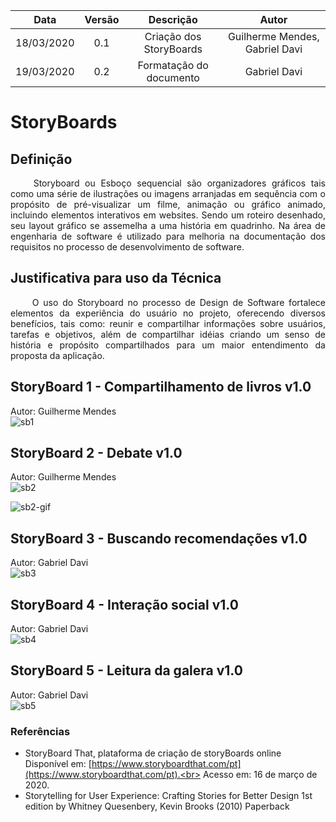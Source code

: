 |    Data    | Versão |        Descrição        |             Autor              |
| :--------: | :----: | :---------------------: | :----------------------------: |
| 18/03/2020 |  0.1   | Criação dos StoryBoards | Guilherme Mendes, Gabriel Davi |
| 19/03/2020 |  0.2   | Formatação do documento |          Gabriel Davi          |


# StoryBoards

## Definição
<p align="justify"> &emsp;&emsp; Storyboard ou Esboço sequencial são organizadores gráficos tais como uma série de ilustrações ou imagens arranjadas em sequência com o propósito de pré-visualizar um filme, animação ou gráfico animado, incluindo elementos interativos em websites. Sendo um roteiro desenhado, seu layout gráfico se assemelha a uma história em quadrinho.
Na área de engenharia de software é utilizado para melhoria na documentação dos requisitos no processo de desenvolvimento de software.</p>

## Justificativa para uso da Técnica
<p align="justify"> &emsp;&emsp; O uso do Storyboard no processo de Design de Software fortalece elementos da experiência do usuário no projeto, oferecendo diversos benefícios, tais como: reunir e compartilhar informações sobre usuários, tarefas e objetivos, além de compartilhar idéias criando um senso de história e propósito compartilhados para um maior entendimento da proposta da aplicação.

## StoryBoard 1 - Compartilhamento de livros v1.0

Autor: Guilherme Mendes <br>
![sb1](https://user-images.githubusercontent.com/37874689/76809923-27aea380-67cb-11ea-8ed4-13cb877e325f.png)

## StoryBoard 2 - Debate v1.0

Autor: Guilherme Mendes <br>
![sb2](https://user-images.githubusercontent.com/37874689/76866829-71d36b80-6843-11ea-9c6a-11223935ed40.png)

![sb2-gif](https://user-images.githubusercontent.com/37874689/76866902-8b74b300-6843-11ea-87ad-0e89036348bc.gif)

## StoryBoard 3 - Buscando recomendações v1.0

Autor: Gabriel Davi <br>
![sb3](https://user-images.githubusercontent.com/37307099/76885179-98060500-685d-11ea-9e6b-ae9aeaed50a1.png)

## StoryBoard 4 - Interação social v1.0

Autor: Gabriel Davi <br>
![sb4](https://user-images.githubusercontent.com/37307099/76885220-a81de480-685d-11ea-9fda-36f7f2276adb.png)

## StoryBoard 5 - Leitura da galera v1.0

Autor: Gabriel Davi <br>
![sb5](https://user-images.githubusercontent.com/37307099/76889402-4ad96180-6864-11ea-96b8-a7ce0e90e671.png)

### Referências

* StoryBoard That, plataforma de criação de storyBoards online
Disponível em: [https://www.storyboardthat.com/pt](https://www.storyboardthat.com/pt).<br>
Acesso em: 16 de março de 2020.
* Storytelling for User Experience: Crafting Stories for Better Design 1st edition by Whitney Quesenbery, Kevin Brooks (2010) Paperback